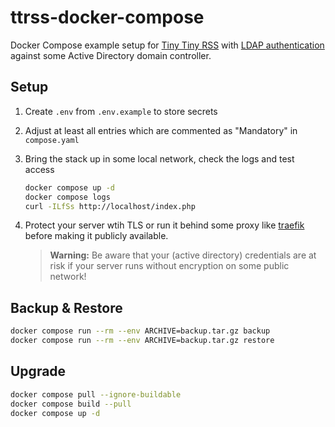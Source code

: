 # ttrss-docker-compose

Docker Compose example setup for [Tiny Tiny RSS](https://tt-rss.org) with [LDAP authentication](https://github.com/pasbec/ttrss-auth-ldap.git) against some Active Directory domain controller.

## Setup

1. Create `.env` from `.env.example` to store secrets
1. Adjust at least all entries which are commented as "Mandatory" in `compose.yaml`
1. Bring the stack up in some local network, check the logs and test access
    ```sh
    docker compose up -d
    docker compose logs
    curl -ILfSs http://localhost/index.php
    ``` 
1. Protect your server wtih TLS or run it behind some proxy like [traefik](https://traefik.io/traefik/) before making it publicly available.

    > **Warning:**
    > Be aware that your (active directory) credentials are at risk if your server runs without encryption on some public network!

## Backup & Restore

```sh
docker compose run --rm --env ARCHIVE=backup.tar.gz backup
docker compose run --rm --env ARCHIVE=backup.tar.gz restore
```

## Upgrade

```sh
docker compose pull --ignore-buildable
docker compose build --pull
docker compose up -d
```